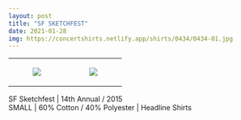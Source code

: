```yaml
---
layout: post
title: "SF SKETCHFEST"
date: 2021-01-28
img: https://concertshirts.netlify.app/shirts/0434/0434-01.jpg
---
```




<table style="width:100%;"><tr><td style="vertical-align:top;">
      <figure class="tmblr-full" data-orig-height="2048" data-orig-width="1365" data-orig-src="https://concertshirts.netlify.app/shirts/0434/0434-01.jpg"><img src="https://64.media.tumblr.com/028fa662c9f7cdf6879c118e1adc2b02/e700cd2c2587b750-75/s540x810/be74f58fbf8a850a317f179d7b0decd320b8c677.jpg" data-orig-height="2048" data-orig-width="1365" data-orig-src="https://concertshirts.netlify.app/shirts/0434/0434-01.jpg"/></figure></td>
    <td style="vertical-align:top;">
      <figure class="tmblr-full" data-orig-height="2048" data-orig-width="1365" data-orig-src="https://concertshirts.netlify.app/shirts/0434/0434-02.jpg"><img src="https://64.media.tumblr.com/ff91a16c1e21930fdddb7eebd398fdac/e700cd2c2587b750-82/s540x810/73c24005fa7bb29d464f311aeaf5cf23c4bd7165.jpg" data-orig-height="2048" data-orig-width="1365" data-orig-src="https://concertshirts.netlify.app/shirts/0434/0434-02.jpg"/></figure></td>
  </tr></table><p>
  SF Sketchfest | 14th Annual / 2015<br/>SMALL | 60% Cotton / 40% Polyester | Headline Shirts
</p>

